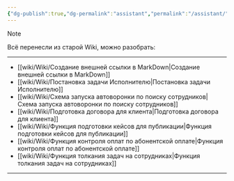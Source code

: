 ```yaml
---
{"dg-publish":true,"dg-permalink":"assistant","permalink":"/assistant/"}
---
```





> [!NOTE]
> Всё перенесли из старой Wiki, можно разобрать:

---
- [[wiki/Wiki/Создание внешней ссылки в MarkDown\|Создание внешней ссылки в MarkDown]]
- [[wiki/Wiki/Постановка задачи Исполнителю\|Постановка задачи Исполнителю]]
- [[wiki/Wiki/Схема запуска автоворонки по поиску сотрудников\|Схема запуска автоворонки по поиску сотрудников]]
- [[wiki/Wiki/Подготовка договора для клиента\|Подготовка договора для клиента]]
- [[wiki/Wiki/Функция подготовки кейсов для публикации\|Функция подготовки кейсов для публикации]]
- [[wiki/Wiki/Функция контроля оплат по абонентской оплате\|Функция контроля оплат по абонентской оплате]]
- [[wiki/Wiki/Функция толкания задач на сотрудниках\|Функция толкания задач на сотрудниках]]

---
